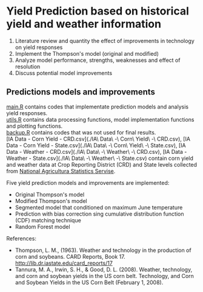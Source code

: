 # Yield Prediction based on historical yield and weather information
1. Literature review and quantity the effect of improvements in technology on yield responses  
2. Implement the Thompson's model (original and modified)  
3. Analyze model performance, strengths, weaknesses and effect of resolution  
4. Discuss potential model improvements  

## Predictions models and improvements   
[main.R](./main.R) contains codes that implementate prediction models and analysis yield responses.  
[utils.R](./utils.R) contains data processing functions, model implementation functions and plotting functions.  
[backup.R](./backup.R) contains codes that was not used for final results.  
[IA Data - Corn Yield - CRD.csv](./IA\ Data\ -\ Corn\ Yield\ -\ CRD.csv), [IA Data - Corn Yield - State.csv](./IA\ Data\ -\ Corn\ Yield\ -\ State.csv), [IA Data - Weather - CRD.csv](./IA\ Data\ -\ Weather\ -\ CRD.csv), [IA Data - Weather - State.csv](./IA\ Data\ -\ Weather\ -\ State.csv) contain corn yield and weather data at Crop Reporting District (CRD) and State levels collected from [National Agricultura Statistics Servise](https://www.nass.usda.gov/Charts_and_Maps/Crops_County/boundary_maps/indexgif.php).  

Five yield prediction models and improvements are implemented:  
- Original Thompson's model  
- Modified Thompson's model  
- Segmented model that conditioned on maximum June temperature  
- Prediction with bias correction sing cumulative distribution function (CDF) matching technique  
- Random Forest model  

References:  
- Thompson, L. M., (1963). Weather and technology in the production of corn and soybeans. CARD Reports, Book 17. 
http://lib.dr.iastate.edu/card_reports/17  
- Tannura, M. A., Irwin, S. H., & Good, D. L. (2008). Weather, technology, and corn and soybean yields in the US corn belt. Technology, and Corn and Soybean Yields in the US Corn Belt (February 1, 2008).  



